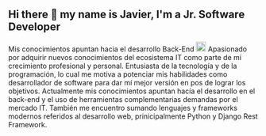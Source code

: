 ## Hi there 👋 my name is Javier, I'm a Jr. Software Developer 
Mis conocimientos apuntan hacia el desarrollo Back-End <img src="https://cdn.icon-icons.com/icons2/112/PNG/128/python_18894.png" width="20" height="20"> 
Apasionado por adquirir nuevos conocimientos del ecosistema IT como parte de mí crecimiento profesional y personal. 
Entusiasta de la tecnología y de la programación, lo cual me motiva a potenciar mis habilidades como desarrollador de software para dar mí mejor versión en pos de lograr los objetivos.
Actualmente mis conocimientos apuntan hacía el desarrollo en el back-end y el uso de herramientas complementarias demandas por el mercado IT. También me encuentro sumando lenguajes y frameworks modernos referidos al desarrollo web, prinicipalmente Python y Django Rest Framework.
